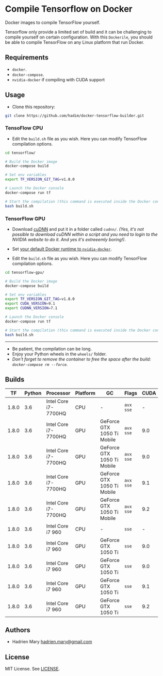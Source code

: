 # Compile Tensorflow on Docker

Docker images to compile TensorFlow yourself.

Tensorflow only provide a limited set of build and it can be challenging to compile yourself on certain configuration. With this `Dockerile`, you should be able to compile TensorFlow on any Linux platform that run Docker.

## Requirements

- `docker`.
- `docker-compose`.
- `nvidia-docker` if compiling with CUDA support

## Usage

- Clone this repository:

```bash
git clone https://github.com/hadim/docker-tensorflow-builder.git
```

### TensoFlow CPU

- Edit the `build.sh` file as you wish. Here you can modify TensorFlow compilation options.

```bash
cd tensorflow/

# Build the Docker image
docker-compose build

# Set env variables
export TF_VERSION_GIT_TAG=v1.8.0

# Launch the Docker console
docker-compose run tf

# Start the compilation (this command is executed inside the Docker container)
bash build.sh
```

### TensorFlow GPU

- Download [cuDNN](https://developer.nvidia.com/cudnn) and put it in a folder called `cudnn/`. *(Yes, it's not possible to download cuDNN within a script and you need to login to the NVIDIA website to do it. And yes it's extreeemly boring!)*.

- Set [your default Docker runtime to `nvidia-docker`](https://github.com/NVIDIA/nvidia-docker).

- Edit the `build.sh` file as you wish. Here you can modify TensorFlow compilation options.

```bash
cd tensorflow-gpu/

# Build the Docker image
docker-compose build

# Set env variables
export TF_VERSION_GIT_TAG=v1.8.0
export CUDA_VERSION=9.1
export CUDNN_VERSION=7.1

# Launch the Docker console
docker-compose run tf

# Start the compilation (this command is executed inside the Docker container)
bash build.sh
```

---

- Be patient, the compilation can be long.
- Enjoy your Python wheels in the `wheels/` folder.
- *Don't forget to remove the container to free the space after the build: `docker-compose rm --force`.*

## Builds

| TF | Python | Processor | Platform | GC | Flags | CUDA | cuDNN | Link |
| --- | --- | --- | --- | --- | --- | --- | --- | --- |
| 1.8.0 | 3.6 | Intel Core i7-7700HQ | CPU | - | `avx sse` | - | - | [Link](https://storage.googleapis.com/tensorflow-builds/boromir/cpu/tensorflow-1.8.0-cp36-cp36m-linux_x86_64.whl) |
| 1.8.0 | 3.6 | Intel Core i7-7700HQ | GPU | GeForce GTX 1050 Ti Mobile | `avx sse` | 9.0 | 7 | [Link](https://storage.googleapis.com/tensorflow-builds/boromir/gpu-cuda-9.0-cudnn-7/tensorflow-1.8.0-cp36-cp36m-linux_x86_64.whl) |
| 1.8.0 | 3.6 | Intel Core i7-7700HQ | GPU | GeForce GTX 1050 Ti Mobile | `avx sse` | 9.0 | 7.1 | [Link](https://storage.googleapis.com/tensorflow-builds/boromir/gpu-cuda-9.0-cudnn-7.1/tensorflow-1.8.0-cp36-cp36m-linux_x86_64.whl) |
| 1.8.0 | 3.6 | Intel Core i7-7700HQ | GPU | GeForce GTX 1050 Ti Mobile | `avx sse` | 9.1 | 7.1 | [Link](https://storage.googleapis.com/tensorflow-builds/boromir/gpu-cuda-9.1-cudnn-7.1/tensorflow-1.8.0-cp36-cp36m-linux_x86_64.whl) |
| 1.8.0 | 3.6 | Intel Core i7-7700HQ | GPU | GeForce GTX 1050 Ti Mobile | `avx sse` | 9.2 | 7.1 | [Link](https://storage.googleapis.com/tensorflow-builds/boromir/gpu-cuda-9.2-cudnn-7.1/tensorflow-1.8.0-cp36-cp36m-linux_x86_64.whl) |
| 1.8.0 | 3.6 | Intel Core i7 960 | CPU | - | `sse` | - | - | - |
| 1.8.0 | 3.6 | Intel Core i7 960 | GPU | GeForce GTX 1050 Ti | `sse` | 9.0 | 7 | - |
| 1.8.0 | 3.6 | Intel Core i7 960 | GPU | GeForce GTX 1050 Ti | `sse` | 9.0 | 7.1 | - |
| 1.8.0 | 3.6 | Intel Core i7 960 | GPU | GeForce GTX 1050 Ti | `sse` | 9.1 | 7.1 | - |
| 1.8.0 | 3.6 | Intel Core i7 960 | GPU | GeForce GTX 1050 Ti | `sse` | 9.2 | 7.1 | - |

## Authors

- Hadrien Mary <hadrien.mary@gmail.com>

## License

MIT License. See [LICENSE](LICENSE).